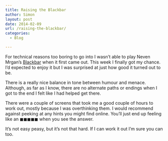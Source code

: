 ```yaml
---
title: Raising the Blackbar
author: Simon
layout: post
date: 2014-02-09
url: /raising-the-blackbar/
categories:
  - Blog

---
```

For technical reasons too boring to go into I wasn&#8217;t able to play Neven Mrgan&#8217;s [Blackbar][1] when it first came out. This week I finally got my chance. I&#8217;d expected to enjoy it but I was surprised at just how good it turned out to be.

There is a really nice balance in tone between humour and menace. Although, as far as I know, there are no alternate paths or endings when I got to the end I felt like I had helped get there.

There were a couple of screens that took me a good couple of hours to work out, mostly because I was overthinking them. I would recommend against peeking at any hints you might find online. You&#8217;ll just end up feeling like an ◼︎◼︎◼︎◼︎◼︎ when you see the answer.

It&#8217;s not easy peasy, but it&#8217;s not that hard. If I can work it out I&#8217;m sure you can too.

 [1]: http://mrgan.com/blackbar/press/